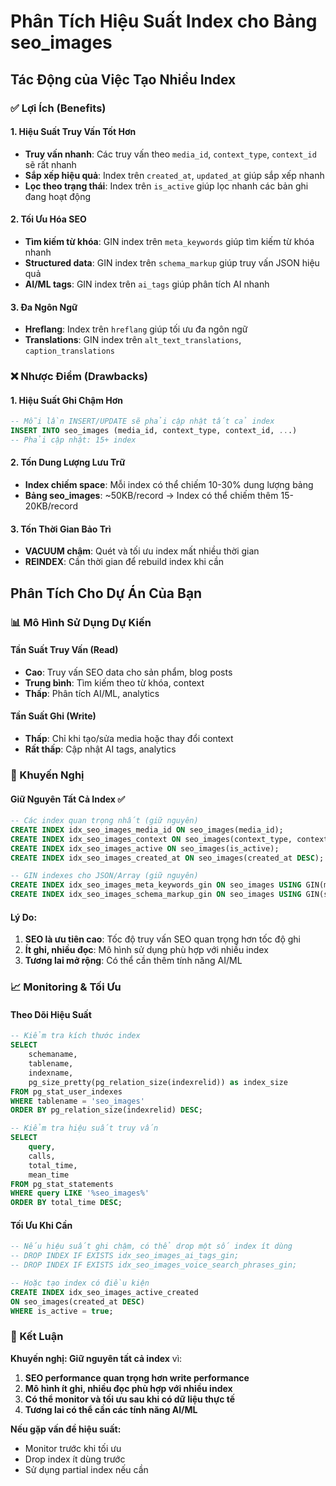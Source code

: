 # Phân Tích Hiệu Suất Index cho Bảng seo_images

## Tác Động của Việc Tạo Nhiều Index

### ✅ Lợi Ích (Benefits)

#### 1. **Hiệu Suất Truy Vấn Tốt Hơn**
- **Truy vấn nhanh**: Các truy vấn theo `media_id`, `context_type`, `context_id` sẽ rất nhanh
- **Sắp xếp hiệu quả**: Index trên `created_at`, `updated_at` giúp sắp xếp nhanh
- **Lọc theo trạng thái**: Index trên `is_active` giúp lọc nhanh các bản ghi đang hoạt động

#### 2. **Tối Ưu Hóa SEO**
- **Tìm kiếm từ khóa**: GIN index trên `meta_keywords` giúp tìm kiếm từ khóa nhanh
- **Structured data**: GIN index trên `schema_markup` giúp truy vấn JSON hiệu quả
- **AI/ML tags**: GIN index trên `ai_tags` giúp phân tích AI nhanh

#### 3. **Đa Ngôn Ngữ**
- **Hreflang**: Index trên `hreflang` giúp tối ưu đa ngôn ngữ
- **Translations**: GIN index trên `alt_text_translations`, `caption_translations`

### ❌ Nhược Điểm (Drawbacks)

#### 1. **Hiệu Suất Ghi Chậm Hơn**
```sql
-- Mỗi lần INSERT/UPDATE sẽ phải cập nhật tất cả index
INSERT INTO seo_images (media_id, context_type, context_id, ...) 
-- Phải cập nhật: 15+ index
```

#### 2. **Tốn Dung Lượng Lưu Trữ**
- **Index chiếm space**: Mỗi index có thể chiếm 10-30% dung lượng bảng
- **Bảng seo_images**: ~50KB/record → Index có thể chiếm thêm 15-20KB/record

#### 3. **Tốn Thời Gian Bảo Trì**
- **VACUUM chậm**: Quét và tối ưu index mất nhiều thời gian
- **REINDEX**: Cần thời gian để rebuild index khi cần

## Phân Tích Cho Dự Án Của Bạn

### 📊 Mô Hình Sử Dụng Dự Kiến

#### **Tần Suất Truy Vấn (Read)**
- **Cao**: Truy vấn SEO data cho sản phẩm, blog posts
- **Trung bình**: Tìm kiếm theo từ khóa, context
- **Thấp**: Phân tích AI/ML, analytics

#### **Tần Suất Ghi (Write)**
- **Thấp**: Chỉ khi tạo/sửa media hoặc thay đổi context
- **Rất thấp**: Cập nhật AI tags, analytics

### 🎯 Khuyến Nghị

#### **Giữ Nguyên Tất Cả Index** ✅
```sql
-- Các index quan trọng nhất (giữ nguyên)
CREATE INDEX idx_seo_images_media_id ON seo_images(media_id);
CREATE INDEX idx_seo_images_context ON seo_images(context_type, context_id);
CREATE INDEX idx_seo_images_active ON seo_images(is_active);
CREATE INDEX idx_seo_images_created_at ON seo_images(created_at DESC);

-- GIN indexes cho JSON/Array (giữ nguyên)
CREATE INDEX idx_seo_images_meta_keywords_gin ON seo_images USING GIN(meta_keywords);
CREATE INDEX idx_seo_images_schema_markup_gin ON seo_images USING GIN(schema_markup);
```

#### **Lý Do:**
1. **SEO là ưu tiên cao**: Tốc độ truy vấn SEO quan trọng hơn tốc độ ghi
2. **Ít ghi, nhiều đọc**: Mô hình sử dụng phù hợp với nhiều index
3. **Tương lai mở rộng**: Có thể cần thêm tính năng AI/ML

### 📈 Monitoring & Tối Ưu

#### **Theo Dõi Hiệu Suất**
```sql
-- Kiểm tra kích thước index
SELECT 
    schemaname,
    tablename,
    indexname,
    pg_size_pretty(pg_relation_size(indexrelid)) as index_size
FROM pg_stat_user_indexes 
WHERE tablename = 'seo_images'
ORDER BY pg_relation_size(indexrelid) DESC;

-- Kiểm tra hiệu suất truy vấn
SELECT 
    query,
    calls,
    total_time,
    mean_time
FROM pg_stat_statements 
WHERE query LIKE '%seo_images%'
ORDER BY total_time DESC;
```

#### **Tối Ưu Khi Cần**
```sql
-- Nếu hiệu suất ghi chậm, có thể drop một số index ít dùng
-- DROP INDEX IF EXISTS idx_seo_images_ai_tags_gin;
-- DROP INDEX IF EXISTS idx_seo_images_voice_search_phrases_gin;

-- Hoặc tạo index có điều kiện
CREATE INDEX idx_seo_images_active_created 
ON seo_images(created_at DESC) 
WHERE is_active = true;
```

### 🚀 Kết Luận

**Khuyến nghị: Giữ nguyên tất cả index** vì:

1. **SEO performance quan trọng hơn write performance**
2. **Mô hình ít ghi, nhiều đọc phù hợp với nhiều index**
3. **Có thể monitor và tối ưu sau khi có dữ liệu thực tế**
4. **Tương lai có thể cần các tính năng AI/ML**

**Nếu gặp vấn đề hiệu suất:**
- Monitor trước khi tối ưu
- Drop index ít dùng trước
- Sử dụng partial index nếu cần



